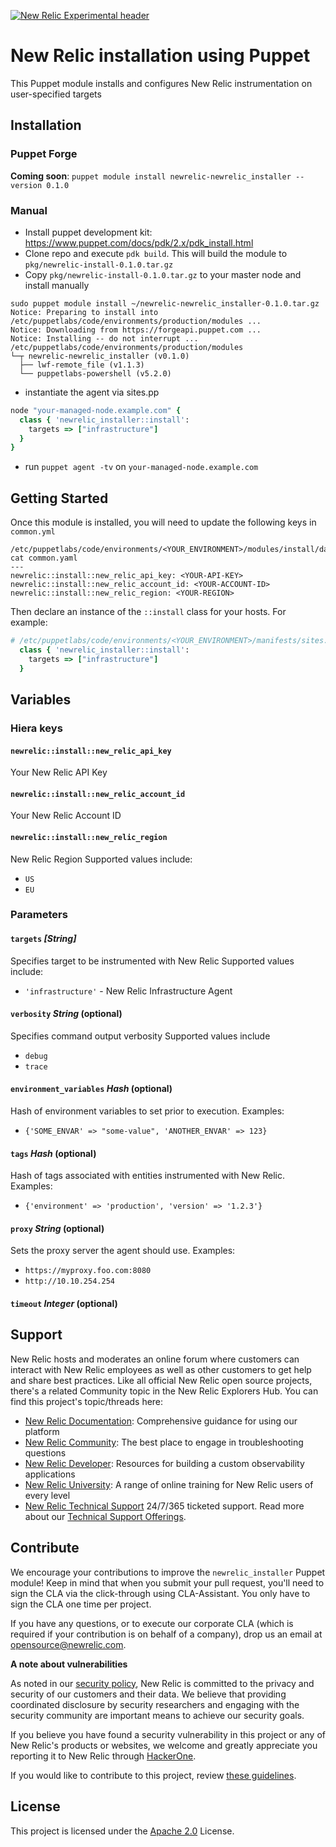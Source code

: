 [![New Relic Experimental header](https://github.com/newrelic/opensource-website/raw/main/src/images/categories/Experimental.png)](https://opensource.newrelic.com/oss-category/#new-relic-experimental)
# New Relic installation using Puppet
This Puppet module installs and configures New Relic instrumentation on user-specified targets 

## Installation
### Puppet Forge
**Coming soon**: `puppet module install newrelic-newrelic_installer --version 0.1.0`

### Manual
* Install puppet development kit: https://www.puppet.com/docs/pdk/2.x/pdk_install.html 
* Clone repo and execute `pdk build`.  This will build the module to `pkg/newrelic-install-0.1.0.tar.gz`
* Copy `pkg/newrelic-install-0.1.0.tar.gz` to your master node and install manually
```shell
sudo puppet module install ~/newrelic-newrelic_installer-0.1.0.tar.gz
Notice: Preparing to install into /etc/puppetlabs/code/environments/production/modules ...
Notice: Downloading from https://forgeapi.puppet.com ...
Notice: Installing -- do not interrupt ...
/etc/puppetlabs/code/environments/production/modules
└─┬ newrelic-newrelic_installer (v0.1.0)
  ├── lwf-remote_file (v1.1.3)
  └── puppetlabs-powershell (v5.2.0)
```

* instantiate the agent via sites.pp
```ruby
node "your-managed-node.example.com" {
  class { 'newrelic_installer::install':
    targets => ["infrastructure"]
  }
}
```

* run `puppet agent -tv` on `your-managed-node.example.com`

## Getting Started 
Once this module is installed, you will need to update the following keys in `common.yml`
```shell
/etc/puppetlabs/code/environments/<YOUR_ENVIRONMENT>/modules/install/data$ cat common.yaml 
---
newrelic::install::new_relic_api_key: <YOUR-API-KEY>
newrelic::install::new_relic_account_id: <YOUR-ACCOUNT-ID>
newrelic::install::new_relic_region: <YOUR-REGION>
```

Then declare an instance of the `::install` class for your hosts.  For example:
```ruby
# /etc/puppetlabs/code/environments/<YOUR_ENVIRONMENT>/manifests/sites.pp
  class { 'newrelic_installer::install':
    targets => ["infrastructure"]
  }
```

## Variables
### Hiera keys
#### `newrelic::install::new_relic_api_key` 
Your New Relic API Key
#### `newrelic::install::new_relic_account_id` 
Your New Relic Account ID
#### `newrelic::install::new_relic_region` 
New Relic Region
Supported values include:
* `US`
* `EU`


### Parameters
#### `targets` _[String]_          
Specifies target to be instrumented with New Relic 
Supported values include:
* `'infrastructure'` - New Relic Infrastructure Agent

#### `verbosity` _String_ (optional)
Specifies command output verbosity
Supported values include
* `debug`
* `trace`
#### `environment_variables` _Hash_ (optional)
Hash of environment variables to set prior to execution.  Examples:
* `{'SOME_ENVAR' => "some-value", 'ANOTHER_ENVAR' => 123}`
#### `tags` _Hash_ (optional)
Hash of tags associated with entities instrumented with New Relic.  Examples:
* `{'environment' => 'production', 'version' => '1.2.3'}`
#### `proxy` _String_ (optional)
Sets the proxy server the agent should use. Examples:
* `https://myproxy.foo.com:8080`
* `http://10.10.254.254`
#### `timeout` _Integer_ (optional)

## Support
New Relic hosts and moderates an online forum where customers can interact with
New Relic employees as well as other customers to get help and share best
practices. Like all official New Relic open source projects, there's a related
Community topic in the New Relic Explorers Hub. You can find this project's
topic/threads here:

* [New Relic Documentation](https://docs.newrelic.com): Comprehensive guidance for using our platform
* [New Relic Community](https://discuss.newrelic.com/c/support-products-agents/new-relic-infrastructure): The best place to engage in troubleshooting questions
* [New Relic Developer](https://developer.newrelic.com/): Resources for building a custom observability applications
* [New Relic University](https://learn.newrelic.com/): A range of online training for New Relic users of every level
* [New Relic Technical Support](https://support.newrelic.com/) 24/7/365 ticketed support. Read more about our [Technical Support Offerings](https://docs.newrelic.com/docs/licenses/license-information/general-usage-licenses/support-plan).

## Contribute

We encourage your contributions to improve the `newrelic_installer` Puppet module! Keep in mind that when you submit your pull request, you'll need to sign the CLA via the click-through using CLA-Assistant. You only have to sign the CLA one time per project.


If you have any questions, or to execute our corporate CLA (which is required if your contribution is on behalf of a company), drop us an email at opensource@newrelic.com.

**A note about vulnerabilities**

As noted in our [security policy](../../security/policy), New Relic is committed to the privacy and security of our customers and their data. We believe that providing coordinated disclosure by security researchers and engaging with the security community are important means to achieve our security goals.

If you believe you have found a security vulnerability in this project or any of New Relic's products or websites, we welcome and greatly appreciate you reporting it to New Relic through [HackerOne](https://hackerone.com/newrelic).

If you would like to contribute to this project, review [these guidelines](./CONTRIBUTING.md).

## License
This project is licensed under the [Apache 2.0](http://apache.org/licenses/LICENSE-2.0.txt) License.
